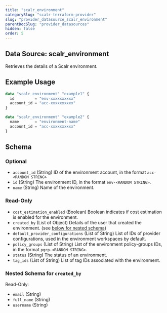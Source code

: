 ```yaml
---
title: "scalr_environment"
categorySlug: "scalr-terraform-provider"
slug: "provider_datasource_scalr_environment"
parentDocSlug: "provider_datasources"
hidden: false
order: 5
---
```

## Data Source: scalr_environment

Retrieves the details of a Scalr environment.

## Example Usage

```terraform
data "scalr_environment" "example1" {
  id         = "env-xxxxxxxxxx"
  account_id = "acc-xxxxxxxxxx"
}

data "scalr_environment" "example2" {
  name       = "environment-name"
  account_id = "acc-xxxxxxxxxx"
}
```

<!-- schema generated by tfplugindocs -->
## Schema

### Optional

- `account_id` (String) ID of the environment account, in the format `acc-<RANDOM STRING>`
- `id` (String) The environment ID, in the format `env-<RANDOM STRING>`.
- `name` (String) Name of the environment.

### Read-Only

- `cost_estimation_enabled` (Boolean) Boolean indicates if cost estimation is enabled for the environment.
- `created_by` (List of Object) Details of the user that created the environment. (see [below for nested schema](#nestedatt--created_by))
- `default_provider_configurations` (List of String) List of IDs of provider configurations, used in the environment workspaces by default.
- `policy_groups` (List of String) List of the environment policy-groups IDs, in the format `pgrp-<RANDOM STRING>`.
- `status` (String) The status of an environment.
- `tag_ids` (List of String) List of tag IDs associated with the environment.

<a id="nestedatt--created_by"></a>
### Nested Schema for `created_by`

Read-Only:

- `email` (String)
- `full_name` (String)
- `username` (String)

